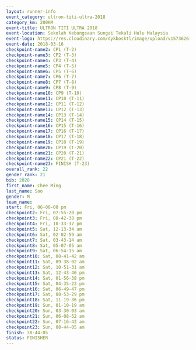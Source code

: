 ```yaml
---
layout: runner-info 
event_category: ultron-titi-ultra-2018 
category_km: 200KM 
event-title: ULTRON TITI ULTRA 2018 
event-location: Sekolah Kebangsaan Sungai Tekali Hulu Malaysia 
event-logo: https://res.cloudinary.com/dykbosktl/image/upload/v1573626154/Logo/titi-ultra-2018_ymeoeo.jpg 
event-date: 2018-03-16 
checkpoint-name2: CP1 (T-2) 
checkpoint-name3: CP2 (T-3) 
checkpoint-name4: CP3 (T-4) 
checkpoint-name5: CP4 (T-5) 
checkpoint-name6: CP5 (T-6) 
checkpoint-name7: CP6 (T-7) 
checkpoint-name8: CP7 (T-8) 
checkpoint-name9: CP8 (T-9) 
checkpoint-name10: CP9 (T-10) 
checkpoint-name11: CP10 (T-11) 
checkpoint-name12: CP11 (T-12) 
checkpoint-name13: CP12 (T-13) 
checkpoint-name14: CP13 (T-14) 
checkpoint-name15: CP14 (T-15) 
checkpoint-name16: CP15 (T-16) 
checkpoint-name17: CP16 (T-17) 
checkpoint-name18: CP17 (T-18) 
checkpoint-name19: CP18 (T-19) 
checkpoint-name20: CP19 (T-20) 
checkpoint-name21: CP20 (T-21) 
checkpoint-name22: CP21 (T-22) 
checkpoint-name23: FINISH (T-23) 
overall_rank: 22
gender_rank: 21
bib: 2028
first_name: Chee Ming
last_name: Soo
gender: M
team_name: 
start: Fri, 06-00-00 pm
checkpoint2: Fri, 07-55-20 pm
checkpoint3: Fri, 08-42-38 pm
checkpoint4: Fri, 10-33-37 pm
checkpoint5: Sat, 12-13-34 am
checkpoint6: Sat, 02-02-59 am
checkpoint7: Sat, 03-43-14 am
checkpoint8: Sat, 05-07-05 am
checkpoint9: Sat, 06-54-15 am
checkpoint10: Sat, 08-41-42 am
checkpoint11: Sat, 09-38-02 am
checkpoint12: Sat, 10-51-31 am
checkpoint13: Sat, 12-43-46 pm
checkpoint14: Sat, 01-56-38 pm
checkpoint15: Sat, 04-35-23 pm
checkpoint16: Sat, 06-49-47 pm
checkpoint17: Sat, 08-53-29 pm
checkpoint18: Sat, 11-19-36 pm
checkpoint19: Sun, 01-10-19 am
checkpoint20: Sun, 03-30-03 am
checkpoint21: Sun, 06-08-52 am
checkpoint22: Sun, 07-16-42 am
checkpoint23: Sun, 08-44-05 am
finish: 38-44-05
status: FINISHER
---
```

